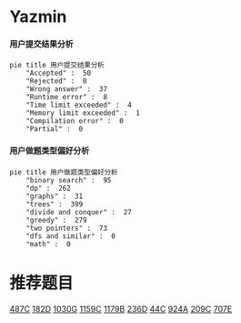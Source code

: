 # Yazmin

<!-- tabs:start -->



#### **用户提交结果分析**

```mermaid
pie title 用户提交结果分析
    "Accepted" :  50
    "Rejected" :  0
    "Wrong answer" :  37
    "Runtime error" :  8
    "Time limit exceeded" :  4
    "Memory limit exceeded" :  1
    "Compilation error" :  0
    "Partial" :  0
```

#### **用户做题类型偏好分析**

```mermaid
pie title 用户做题类型偏好分析
    "binary search" :  95
    "dp" :  262
    "graphs" :  31
    "trees" :  399
    "divide and conquer" :  27
    "greedy" :  279
    "two pointers" :  73
    "dfs and similar" :  0
    "math" :  0
```



<!-- tabs:end -->
# 推荐题目
[487C](https://codeforces.com/contest/487/problem/C)
[182D](https://codeforces.com/contest/182/problem/D)
[1030G](https://codeforces.com/contest/1030/problem/G)
[1159C](https://codeforces.com/contest/1159/problem/C)
[1179B](https://codeforces.com/contest/1179/problem/B)
[236D](https://codeforces.com/contest/236/problem/D)
[44C](https://codeforces.com/contest/44/problem/C)
[924A](https://codeforces.com/contest/924/problem/A)
[209C](https://codeforces.com/contest/209/problem/C)
[707E](https://codeforces.com/contest/707/problem/E)
